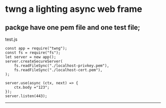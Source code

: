 # twng a lighting async web frame
packge have one pem file and one test file;
---
test.js
```
const app = require("twng");
const fs = require("fs");
let server = new app();
server.createSecureServer(
    fs.readFileSync("./localhost-privkey.pem"),
    fs.readFileSync("./localhost-cert.pem"),
);

server.use(async (ctx, next) => {
    ctx.body ="123";
});
server.listen(443);
```
---
